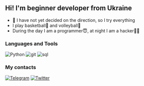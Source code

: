 ## Hi! I'm beginner developer from Ukraine
- :zany_face: I have not yet decided on the direction, so I try everything
- I play basketball:basketball: and volleyball:volleyball:
- During the day I am a programmer:innocent:, at night I am a hacker:man_technologist:

### Languages and Tools
![Python](https://img.shields.io/badge/-Python-FFD700?style=for-the-badge&logo=python)
![git](https://img.shields.io/badge/-Git-231F29?style=for-the-badge&logo=git)
![sql](https://img.shields.io/badge/-SQL-973EF8?style=for-the-badge)
### My contacts
[![Telegram](https://img.shields.io/badge/-Telegram-267DDE?style=for-the-badge&logo=telegram)](https://t.me/vslbdn)
[![Twitter](https://img.shields.io/badge/-Twitter-0C63AB?style=for-the-badge&logo=twitter)](https://twitter.com/voslobodan)
